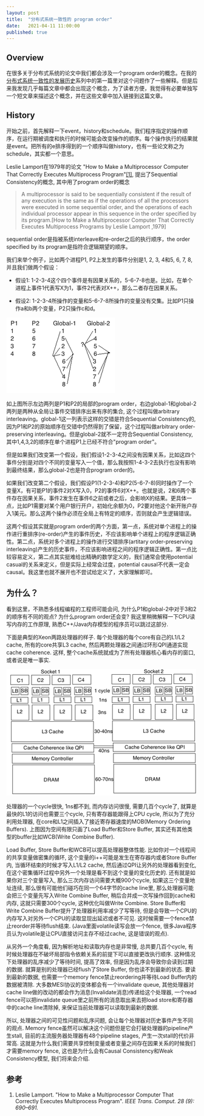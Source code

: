 ```yaml
---
layout: post
title:  "分布式系统一致性的 program order"
date:   2021-04-11 11:00:00
published: true
---
```


## Overview

在很多关于分布式系统的论文中我们都会涉及一个program order的概念。在我的[分布式系统一致性的发展历史](/history-of-distributed-systems-1)系列中的第一篇里对这个问题作了一些解释。但是后来我发现几乎每篇文章中都会出现这个概念，为了读者方便，我觉得有必要单独写一个短文章来描述这个概念，并在这些文章中加入链接到这篇文章。

## History

开始之前，首先解释一下event，history和schedule。我们程序指定的操作顺序，在运行期被调度和执行的时候可能会改变操作的顺序。每个操作执行的结果就是event。把所有的e排序得到的一个顺序叫做history，也有一些论文称之为schedule，其实都一个意思。

Leslie Lamport在1979年的论文 "How to Make a Multiprocessor Computer That Correctly Executes Multiprocess Program"[[1]](#参考), 提出了Sequential Consistency的概念, 其中用了program order的概念

>    A multiprocessor is said to be sequentially consistent if the result of any execution is the same as if the operations of all the processors were executed in some sequential order, and the operations of each individual processor appear in this sequence in the order specified by its program.[How to Make a Multiprocessor Computer That Correctly Executes Multiprocess Programs by Leslie Lamport ,1979]

sequential order是指被系统interleave和re-order之后的执行顺序，the order specified by its program是指符合逻辑期望的顺序。

我们来举个例子，比如两个进程P1, P2上发生的事件分别是1, 2, 3, 4和5, 6, 7, 8, 并且我们做两个假设：

* 假设1: 1-2-3-4这个四个事件是有因果关系的，5-6-7-8也是。比如，在单个进程上事件1代表写X为1，事件2代表对X++，那么二者存在因果关系。

* 假设2: 1-2-3-4所操作的变量和5-6-7-8所操作的变量没有交集。比如P1只操作a和b两个变量，P2只操作c和d。

<img src="../images/2015-11-23/sc3.png" max-height="500px">

如上图所示左边两列是P1和P2的局部的program order，右边global-1和global-2两列是两种从全局让事件交错排序出来有序的集合, 这个过程叫做arbitrary interleaving。global-1这一列表示这样的交错是符合Sequential Consistency的, 因为P1和P2的原始顺序在交错中仍然得到了保留，这个过程叫做arbitrary order-preserving interleaving。但是global-2就不一定符合Sequential Consistency, 其中1,4,3,2的顺序在单个进程P1上已经不符合"program order"。

但是如果我们改变第一个假设，我们假设1-2-3-4之间没有因果关系，比如这四个事件分别是对四个不同的变量写入一个值，那么我按照1-4-3-2去执行也没有影响到最终结果，那么global-2也是符合program order的。

如果我们改变第二个假设，我们假设P1(1-2-3-4)和P2(5-6-7-8)同时操作了一个变量X，有可能P1的事件2对X写入0，P2的事件6对X++。也就是说，2和6两个事件存在因果关系，事件2发生在事件6之前或者之后，会影响X的结果。更具体一点，比如P1需要对某个用户银行开户，初始化余额为0，P2要对他这个新开账户存入1美元。那么这两个操作必须在全局上有特定的顺序，否则就会产生逻辑错误。

这两个假设其实就是program order的两个方面，第一点，系统对单个进程上的操作进行重排序(re-order)产生的事件历史，不应该影响单个进程上的程序逻辑正确性。第二点，系统对多个进程上的操作进行交错排序(artitary order-preserving interleaving)产生的历史事件，不应该影响进程之间的程序逻辑正确性。第一点比较容易定义，第二点其实挺难给出精确的数学定义的，我们通常会使用potential casual的关系来定义，但是实际上经常会过度，potential causal不代表一定会causal。我这里也就不展开也不尝试给定义了，大家理解即可。

## 为什么？

看到这里，不熟悉多线程编程的工程师可能会问, 为什么P1和global-2中对于3和2的顺序有不同的观点? 为什么program order还会变? 我这里稍微解释一下CPU读写内存的工作原理, 熟悉C++/Java内存模型的程序员可以跳过这部分.

下面是典型的Xeon两路处理器的样子. 每个处理器的每个core有自己的L1/L2 cache, 所有的core共享L3 cache, 然后两颗处理器之间通过环形QPI通道实现cache coherence. 这样, 整个cache系统就成为了所有处理器核心看内存的窗口, 或者说是唯一事实.

<img src="../images/2015-11-23/sc4.png" max-height="500px">

处理器的一个cycle很快, 1ns都不到, 而内存访问很慢, 需要几百个cycle了, 就算是最快的L1的访问也需要三个cycle, 只有寄存器能跟得上CPU cycle, 所以为了充分利用处理器, 在core和L1之间插入了接近寄存器速度的MOB(Memory Ordering Buffers). 上图因为空间有限只画了Load Buffer和Store Buffer, 其实还有其他类型的buffer比如WCB(Write Combine Buffer).

Load Buffer, Store Buffer和WCB可以提高处理器整体性能. 比如你对一个线程间的共享变量做密集的循环, 这个变量的i++可能是发生在寄存器内或者Store Buffer内, 当循环结束的时候才写入L1/L2 cache, 然后通过QPI让另外的处理器看到变化, 在这个密集循环过程中另外一个处理是看不到这个变量的变化历史的. 还有就是如果你对三个变量写入, 那么三次内存访问需要大概900个cycle, 如果这三个变量地址连续, 那么很有可能他们碰巧在同一个64字节的cache line里, 那么处理器可能会把三个变量先写入Write Combine Buffer, 稍后合并成一次写操作回到cache和内存, 这就只需要300个cycle, 这种优化叫做Write Combine. Store Buffer和Write Combine Buffer提升了处理器利用率减少了写等待, 但是会导致一个CPU的内存写入对另外一个CPU的读取显现出延迟或者不可见. 这时候需要一个fence禁止reorder并等待flush结束. (Java里面volatile读写会放一个fence,  很多Java程序员认为volatile是让CPU直接访问主存不经过cache, 这是错误的观点).

从另外一个角度看, 因为解析地址和读取内存也是非常慢, 总共要几百个cycle, 有时候处理器在不破坏局部指令依赖关系的前提下可以直接更改执行顺序. 这种情况下处理器的乱序减少了等待时间, 提高了效率, 但是因为乱序会导致你会读到过期的数据. 就算是别的处理器已经flush了Store Buffer, 你也读不到最新的状态. 要读到最新的数据, 也需要一个memory fence禁止reordering并等待Load Buffer内的数据被清除. 大多数MESI协议的变体都会有一个invalidate queue, 其他处理器对cache line做的改动的都会作为消息(Invalidate消息)传递给这个处理器, 一个read fence可以把invalidate queue里之前所有的消息取出来去把load store和寄存器中的cache line清除掉, 来保证当前处理器可以读取到最新的数据.

所以, 处理器之间的可见性问题和乱序问题, 会让每个处理器对历史事件产生不同的观点. Memory fence虽然可以解决这个问题但是它会打破处理器的pipeline产生stall, 目前的主流服务器处理器有48个pipeline stages, 产生一次stall的代价非常高. 这就是为什么我们需要共享控制变量或者变量之间存在因果关系的时候我们才需要memory fence, 这也是为什么会有Causal Consistency和Weak Consistency模型, 我们将来会介绍.


## 参考
1. Leslie Lamport. "How to Make a Multiprocessor Computer That Correctly Executes Multiprocess Program". *IEEE Trans. Comput. 28 (9): 690–691.*

